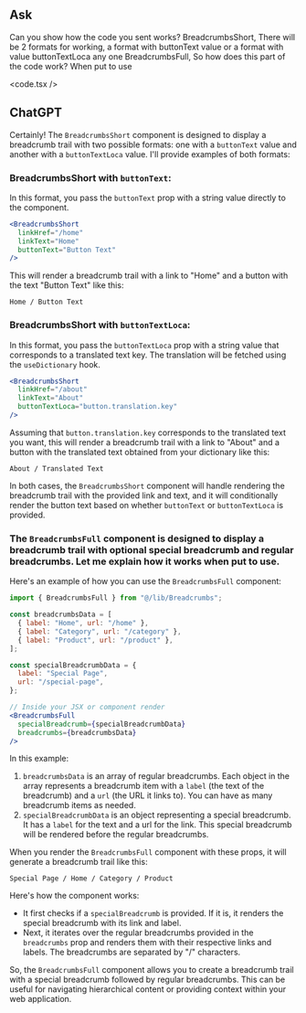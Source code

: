 ## Ask

Can you show how the code you sent works? 
BreadcrumbsShort, There will be 2 formats for working, a format with buttonText value or a format with value buttonTextLoca any one
BreadcrumbsFull, So how does this part of the code work? When put to use

<code.tsx />

## ChatGPT

Certainly! The `BreadcrumbsShort` component is designed to display a breadcrumb trail with two possible formats: one with a `buttonText` value and another with a `buttonTextLoca` value. I'll provide examples of both formats:

### BreadcrumbsShort with `buttonText`:

In this format, you pass the `buttonText` prop with a string value directly to the component.

```jsx
<BreadcrumbsShort
  linkHref="/home"
  linkText="Home"
  buttonText="Button Text"
/>
```

This will render a breadcrumb trail with a link to "Home" and a button with the text "Button Text" like this:

```
Home / Button Text
```

### BreadcrumbsShort with `buttonTextLoca`:

In this format, you pass the `buttonTextLoca` prop with a string value that corresponds to a translated text key. The translation will be fetched using the `useDictionary` hook.

```jsx
<BreadcrumbsShort
  linkHref="/about"
  linkText="About"
  buttonTextLoca="button.translation.key"
/>
```

Assuming that `button.translation.key` corresponds to the translated text you want, this will render a breadcrumb trail with a link to "About" and a button with the translated text obtained from your dictionary like this:

```
About / Translated Text
```

In both cases, the `BreadcrumbsShort` component will handle rendering the breadcrumb trail with the provided link and text, and it will conditionally render the button text based on whether `buttonText` or `buttonTextLoca` is provided.

### The `BreadcrumbsFull` component is designed to display a breadcrumb trail with optional special breadcrumb and regular breadcrumbs. Let me explain how it works when put to use.

Here's an example of how you can use the `BreadcrumbsFull` component:

```jsx
import { BreadcrumbsFull } from "@/lib/Breadcrumbs";

const breadcrumbsData = [
  { label: "Home", url: "/home" },
  { label: "Category", url: "/category" },
  { label: "Product", url: "/product" },
];

const specialBreadcrumbData = {
  label: "Special Page",
  url: "/special-page",
};

// Inside your JSX or component render
<BreadcrumbsFull
  specialBreadcrumb={specialBreadcrumbData}
  breadcrumbs={breadcrumbsData}
/>
```

In this example:

1. `breadcrumbsData` is an array of regular breadcrumbs. Each object in the array represents a breadcrumb item with a `label` (the text of the breadcrumb) and a `url` (the URL it links to). You can have as many breadcrumb items as needed.
2. `specialBreadcrumbData` is an object representing a special breadcrumb. It has a `label` for the text and a url for the link. This special breadcrumb will be rendered before the regular breadcrumbs.

When you render the `BreadcrumbsFull` component with these props, it will generate a breadcrumb trail like this:

```
Special Page / Home / Category / Product
```

Here's how the component works:

- It first checks if a `specialBreadcrumb` is provided. If it is, it renders the special breadcrumb with its link and label.
- Next, it iterates over the regular breadcrumbs provided in the `breadcrumbs` prop and renders them with their respective links and labels. The breadcrumbs are separated by "/" characters.

So, the `BreadcrumbsFull` component allows you to create a breadcrumb trail with a special breadcrumb followed by regular breadcrumbs. This can be useful for navigating hierarchical content or providing context within your web application.